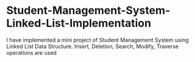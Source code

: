 # Student-Management-System-Linked-List-Implementation
I have implemented a mini project of Student Management System using Linked List Data Structure. Insert, Deletion, Search, Modify, Traverse operations are used
